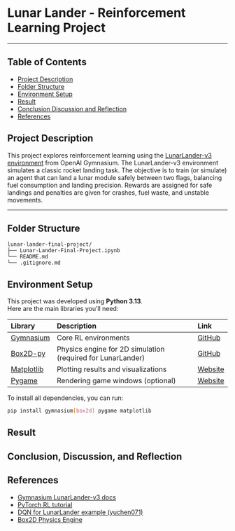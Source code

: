 # Lunar Lander - Reinforcement Learning Project

---
## Table of Contents
- [Project Description](#project-description)
- [Folder Structure](#folder-structure)
- [Environment Setup](#environment-setup)
- [Result](#result)
- [Conclusion Discussion and Reflection](#conclusion-discussion-and-reflection)
- [References](#references)


## Project Description

This project explores reinforcement learning using the [LunarLander-v3 environment](https://gymnasium.farama.org/environments/box2d/lunar_lander/) from OpenAI Gymnasium. The LunarLander-v3 environment simulates a classic rocket landing task.
The objective is to train (or simulate) an agent that can land a lunar module safely between two flags, balancing fuel consumption and landing precision.
Rewards are assigned for safe landings and penalties are given for crashes, fuel waste, and unstable movements.

---


## Folder Structure
```
lunar-lander-final-project/
├── Lunar-Lander-Final-Project.ipynb
└── README.md
└── .gitignore.md
```




## Environment Setup

This project was developed using **Python 3.13**.  
Here are the main libraries you’ll need:

| Library | Description | Link |
|:--------|:------------|:-----|
| [Gymnasium](https://gymnasium.farama.org/) | Core RL environments | [GitHub](https://github.com/Farama-Foundation/Gymnasium) |
| [Box2D-py](https://github.com/openai/box2d-py) | Physics engine for 2D simulation (required for LunarLander) | [GitHub](https://github.com/openai/box2d-py) |
| [Matplotlib](https://matplotlib.org/) | Plotting results and visualizations | [Website](https://matplotlib.org/) |
| [Pygame](https://www.pygame.org/) | Rendering game windows (optional) | [Website](https://www.pygame.org/) |

To install all dependencies, you can run:

```bash
pip install gymnasium[box2d] pygame matplotlib
```

## Result


## Conclusion, Discussion, and Reflection


## References
* [Gymnasium LunarLander-v3 docs](https://gymnasium.farama.org/environments/box2d/lunar_lander/)
* [PyTorch RL tutorial](https://pytorch.org/tutorials/intermediate/reinforcement_q_learning.html)
* [DQN for LunarLander example (yuchen071)](https://github.com/yuchen071/DQN-for-LunarLander-v2)
* [Box2D Physics Engine](https://box2d.org/)



